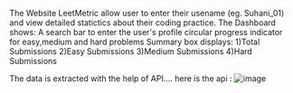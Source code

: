 The Website LeetMetric allow user to enter their usename (eg. Suhani_01) and view detailed statictics about their coding practice. 
The Dashboard shows:
       A search bar to enter the user's profile
       circular progress indicator for easy,medium and hard problems
       Summary box displays:
              1)Total Submissions
              2)Easy Submissions
              3)Medium Submissions
              4)Hard Submissions

The data is extracted with the help of API.... here is the api :
![image](https://github.com/user-attachments/assets/14a49a66-ad34-4abe-97fa-b4ae22afde3a)
